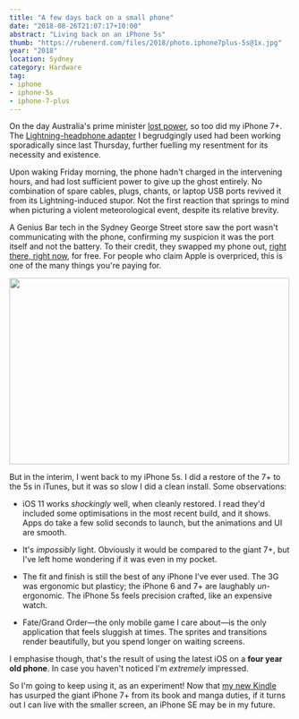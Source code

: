 ```yaml
---
title: "A few days back on a small phone"
date: "2018-08-26T21:07:17+10:00"
abstract: "Living back on an iPhone 5s"
thumb: "https://rubenerd.com/files/2018/photo.iphone7plus-5s@1x.jpg"
year: "2018"
location: Sydney
category: Hardware
tag:
- iphone
- iphone-5s
- iphone-7-plus
---
```

On the day Australia's prime minister [lost power], so too did my iPhone 7+. The [Lightning-headphone adapter] I begrudgingly used had been working sporadically since last Thursday, further fuelling my resentment for its necessity and existence.

Upon waking Friday morning, the phone hadn't charged in the intervening hours, and had lost sufficient power to give up the ghost entirely. No combination of spare cables, plugs, chants, or laptop USB ports revived it from its Lightning-induced stupor. Not the first reaction that springs to mind when picturing a violent meteorological event, despite its relative brevity.

A Genius Bar tech in the Sydney George Street store saw the port wasn't communicating with the phone, confirming my suspicion it was the port itself and not the battery. To their credit, they swapped my phone out, [right there, right now], for free. For people who claim Apple is overpriced, this is one of the many things you're paying for.

<p><img src="https://rubenerd.com/files/2018/photo.iphone7plus-5s@1x.jpg" srcset="https://rubenerd.com/files/2018/photo.iphone7plus-5s@1x.jpg 1x, https://rubenerd.com/files/2018/photo.iphone7plus-5s@2x.jpg 2x" alt="" style="width:500px; height:333px;" /></p>

But in the interim, I went back to my iPhone 5s. I did a restore of the 7+ to the 5s in iTunes, but it was so slow I did a clean install. Some observations:

* iOS 11 works *shockingly* well, when cleanly restored. I read they'd included some optimisations in the most recent build, and it shows. Apps do take a few solid seconds to launch, but the animations and UI are smooth.

* It's *impossibly* light. Obviously it would be compared to the giant 7+, but I've left home wondering if it was even in my pocket.

* The fit and finish is still the best of any iPhone I've ever used. The 3G was ergonomic but plasticy; the iPhone 6 and 7+ are laughably *un*-ergonomic. The iPhone 5s feels precision crafted, like an expensive watch.

* Fate/Grand Order—the only mobile game I care about—is the only application that feels sluggish at times. The sprites and transitions render beautifully, but you spend longer on waiting screens.

I emphasise though, that's the result of using the latest iOS on a **four year old phone**. In case you haven't noticed I'm *extremely* impressed.

So I'm going to keep using it, as an experiment! Now that [my new Kindle] has usurped the giant iPhone 7+ from its book and manga duties, if it turns out I can live with the smaller screen, an iPhone SE may be in my future.

[lost power]: https://rubenerd.com/australian-prime-minister-morrison/ "Australian Prime Minister Morrison"
[my new Kindle]: https://rubenerd.com/my-new-kindle/
[Lightning-headphone adapter]: https://www.apple.com/shop/product/MMX62AM/A/lightning-to-35-mm-headphone-jack-adapter
[Right there, right now]: https://www.youtube.com/watch?v=ub747pprmJ8 "Right Here, Right Now by Fatboy Slim"

